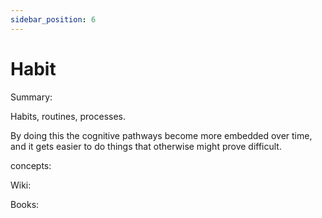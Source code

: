 ```yaml
---
sidebar_position: 6
---
```


# Habit

Summary:

Habits, routines, processes.

By doing this the cognitive pathways become more embedded over time, and
it gets easier to do things that otherwise might prove difficult.



concepts:



Wiki:



Books:





